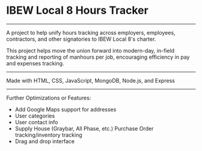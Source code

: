 # IBEW Local 8 Hours Tracker

<hr />


A project to help unify hours tracking across employers, employees, contractors, and other signatories to IBEW Local 8's charter. 

This project helps move the union forward into modern-day, in-field tracking and reporting of manhours per job, encouraging efficiency in pay and expenses tracking.

<hr />
Made with HTML, CSS, JavaScript, MongoDB, Node.js, and Express

<hr />
Further Optimizations or Features:

- Add Google Maps support for addresses 
- User categories
- User contact info
- Supply House (Graybar, All Phase, etc.) Purchase Order tracking/inventory tracking
- Drag and drop interface
